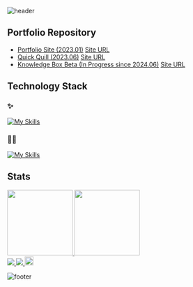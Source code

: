 ![header](https://capsule-render.vercel.app/api?type=venom&color=30:e96443,100:904e95&height=260&section=header&text=Hello%20World%20!&fontSize=70&fontColor=fff&animation=fadeIn&fontAlignY=38&desc=I'm%20Yuki%20Sakakima.%20&descAlignY=51&descAlign=62)

## Portfolio Repository
- [Portfolio Site (2023.01)](https://github.com/yukisakakima/yuki-sakakimas-portfolio) [Site URL](https://yuki-sakakimas-portfolio.herokuapp.com/)
- [Quick Quill (2023.06)](https://github.com/yukisakakima/quick-quill) [Site URL](https://quick-quill.herokuapp.com/)
- [Knowledge Box Beta (In Progress since 2024.06)](https://github.com/yukisakakima/knowledge-box-beta) [Site URL](https://yukisakakima.github.io/knowledge-box-beta/)

## Technology Stack
### ✨
[![My Skills](https://skillicons.dev/icons?i=apple,markdown,html,css,js,ts,react,emotion,styledcomponents,redux,vite,nodejs,postman,git,github,gitlab,azure,vscode,chrome)](https://skillicons.dev)

### 💪💦
[![My Skills](https://skillicons.dev/icons?i=linux,windows,sass,gulp,bootstrap,materialui,supabase,firebase,jquery,ruby,rails,python,flask,pytorch,tensorflow,go,sqlite,postgresql,docker,heroku,githubactions,visualstudio,figma,xd)](https://skillicons.dev)

## Stats
<div display="flex">
  <a href="https://github.com/anuraghazra/github-readme-stats">
    <img height="150" src="https://github-readme-stats.vercel.app/api?username=yukisakakima&theme=synthwave" />
  </a>
  <a href="https://github.com/anuraghazra/github-readme-stats">
    <img height="150" src="https://github-readme-stats.vercel.app/api/top-langs/?username=yukisakakima&layout=compact&theme=synthwave" />
  </a>
</div>

<div display="flex">
  <a href="http://qiita.com/kimascript">
    <img src="https://qiita-badge.apiapi.app/s/kimascript/posts.svg">
  </a>
  <a href="http://qiita.com/kimascript">
    <img src="https://qiita-badge.apiapi.app/s/kimascript/contributions.svg">
  </a>
  <a href="https://honzaap.github.io/GithubCity/?name=yukisakakima&year=2023" role="link" target="_blank" rel="noopener noreferrer nofollow"><img src="https://github.com/honzaap/GithubCity/blob/main/favicon.svg" alt="githubcity" width="20" height="20"/>
  </a>
</div>

![footer](https://capsule-render.vercel.app/api?type=venom&color=30:e96443,100:904e95&height=100&section=footer)
